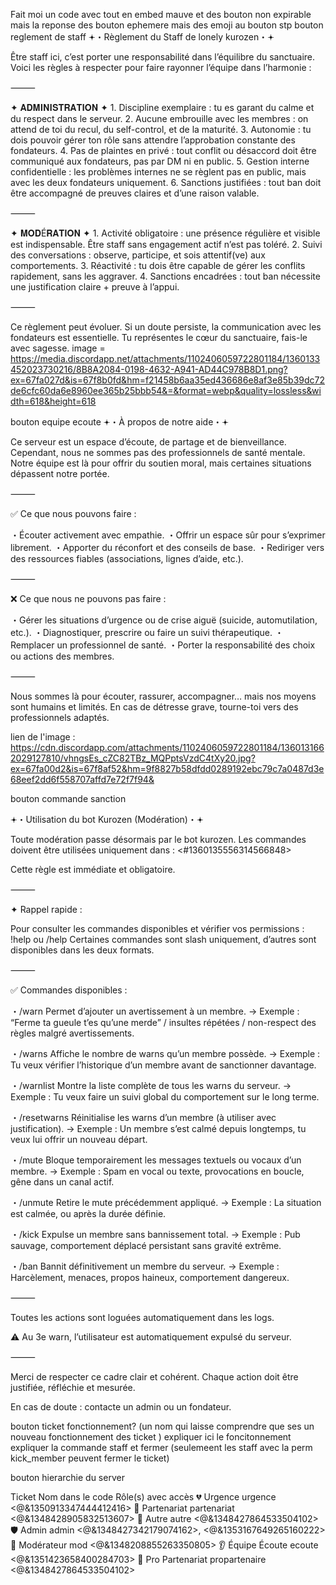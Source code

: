 Fait moi un code 
avec tout en embed mauve
et des bouton non expirable 
mais la reponse des bouton ephemere
mais des emoji au bouton stp
bouton  reglement de staff 
𖥔・Règlement du Staff de lonely kurozen・𖥔

Être staff ici, c’est porter une responsabilité dans l’équilibre du sanctuaire. Voici les règles à respecter pour faire rayonner l’équipe dans l’harmonie :

⸻

✦ 𝐀𝐃𝐌𝐈𝐍𝐈𝐒𝐓𝐑𝐀𝐓𝐈𝐎𝐍 ✦
	1.	Discipline exemplaire : tu es garant du calme et du respect dans le serveur.
	2.	Aucune embrouille avec les membres : on attend de toi du recul, du self-control, et de la maturité.
	3.	Autonomie : tu dois pouvoir gérer ton rôle sans attendre l’approbation constante des fondateurs.
	4.	Pas de plaintes en privé : tout conflit ou désaccord doit être communiqué aux fondateurs, pas par DM ni en public.
	5.	Gestion interne confidentielle : les problèmes internes ne se règlent pas en public, mais avec les deux fondateurs uniquement.
	6.	Sanctions justifiées : tout ban doit être accompagné de preuves claires et d’une raison valable.

⸻

✦ 𝐌𝐎𝐃É𝐑𝐀𝐓𝐈𝐎𝐍 ✦
	1.	Activité obligatoire : une présence régulière et visible est indispensable. Être staff sans engagement actif n’est pas toléré.
	2.	Suivi des conversations : observe, participe, et sois attentif(ve) aux comportements.
	3.	Réactivité : tu dois être capable de gérer les conflits rapidement, sans les aggraver.
	4.	Sanctions encadrées : tout ban nécessite une justification claire + preuve à l’appui.

⸻

Ce règlement peut évoluer. Si un doute persiste, la communication avec les fondateurs est essentielle.
Tu représentes le cœur du sanctuaire, fais-le avec sagesse.
image = https://media.discordapp.net/attachments/1102406059722801184/1360133452023730216/8B8A2084-0198-4632-A941-AD44C978B8D1.png?ex=67fa027d&is=67f8b0fd&hm=f21458b6aa35ed436686e8af3e85b39dc72de6cfc60da6e8960ee365b25bbb54&=&format=webp&quality=lossless&width=618&height=618

bouton equipe ecoute
𖥔・À propos de notre aide・𖥔

Ce serveur est un espace d’écoute, de partage et de bienveillance.
Cependant, nous ne sommes pas des professionnels de santé mentale.
Notre équipe est là pour offrir du soutien moral, mais certaines situations dépassent notre portée.

⸻

✅ Ce que nous pouvons faire :

・Écouter activement avec empathie.
・Offrir un espace sûr pour s’exprimer librement.
・Apporter du réconfort et des conseils de base.
・Rediriger vers des ressources fiables (associations, lignes d’aide, etc.).

⸻

❌ Ce que nous ne pouvons pas faire :

・Gérer les situations d’urgence ou de crise aiguë (suicide, automutilation, etc.).
・Diagnostiquer, prescrire ou faire un suivi thérapeutique.
・Remplacer un professionnel de santé.
・Porter la responsabilité des choix ou actions des membres.

⸻

Nous sommes là pour écouter, rassurer, accompagner… mais nos moyens sont humains et limités.
En cas de détresse grave, tourne-toi vers des professionnels adaptés.

lien de l'image : https://cdn.discordapp.com/attachments/1102406059722801184/1360131662029127810/vhngsEs_cZC82TBz_MQPptsVzdC4tXy20.jpg?ex=67fa00d2&is=67f8af52&hm=9f8827b58dfdd0289192ebc79c7a0487d3e68eef2dd6f558707affd7e72f7f94&

bouton commande sanction

𖥔・Utilisation du bot Kurozen (Modération)・𖥔

Toute modération passe désormais par le bot kurozen.
Les commandes doivent être utilisées uniquement dans :
<#1360135556314566848>

Cette règle est immédiate et obligatoire.

⸻

✦ Rappel rapide :

Pour consulter les commandes disponibles et vérifier vos permissions :
!help ou /help
Certaines commandes sont slash uniquement, d’autres sont disponibles dans les deux formats.

⸻

✅ Commandes disponibles :

・/warn
Permet d’ajouter un avertissement à un membre.
→ Exemple : “Ferme ta gueule t’es qu’une merde” / insultes répétées / non-respect des règles malgré avertissements.

・/warns
Affiche le nombre de warns qu’un membre possède.
→ Exemple : Tu veux vérifier l’historique d’un membre avant de sanctionner davantage.

・/warnlist
Montre la liste complète de tous les warns du serveur.
→ Exemple : Tu veux faire un suivi global du comportement sur le long terme.

・/resetwarns
Réinitialise les warns d’un membre (à utiliser avec justification).
→ Exemple : Un membre s’est calmé depuis longtemps, tu veux lui offrir un nouveau départ.

・/mute
Bloque temporairement les messages textuels ou vocaux d’un membre.
→ Exemple : Spam en vocal ou texte, provocations en boucle, gêne dans un canal actif.

・/unmute
Retire le mute précédemment appliqué.
→ Exemple : La situation est calmée, ou après la durée définie.

・/kick
Expulse un membre sans bannissement total.
→ Exemple : Pub sauvage, comportement déplacé persistant sans gravité extrême.

・/ban
Bannit définitivement un membre du serveur.
→ Exemple : Harcèlement, menaces, propos haineux, comportement dangereux.

⸻

Toutes les actions sont loguées automatiquement dans les logs.

⚠️ Au 3e warn, l’utilisateur est automatiquement expulsé du serveur.

⸻

Merci de respecter ce cadre clair et cohérent.
Chaque action doit être justifiée, réfléchie et mesurée.

En cas de doute : contacte un admin ou un fondateur.



bouton ticket fonctionnement? (un nom qui laisse comprendre que ses un nouveau fonctionnement des ticket )
expliquer ici le foncitonnement 
expliquer la commande staff
et fermer (seulemeent les staff avec la perm kick_member peuvent fermer le ticket)


bouton hierarchie du server 


Ticket	Nom dans le code	Rôle(s) avec accès
💔 Urgence	urgence	<@&1350913347444412416>
🤝 Partenariat	partenariat	<@&1348428905832513607>
📌 Autre	autre	<@&1348427864533504102>
🛡️ Admin	admin	<@&1348427342179074162>, <@&1353167649265160222>
🧹 Modérateur	mod	<@&1348208855263350805>
👂 Équipe Écoute	ecoute	<@&1351423658400284703>
📢 Pro Partenariat	propartenaire	<@&1348427864533504102>